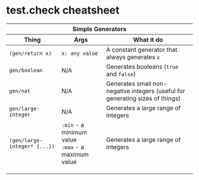 # test.check cheatsheet

<table>
  <thead>
    <th colspan="3">Simple Generators</th>
  </thead>
  <thead>
    <th>Thing</th><th>Args</th><th>What it do</th>
  </thead>

  <tr>
    <td><code>(gen/return x)</code></td>
    <td><code>x: any value</code></td>
    <td>A constant generator that always generates <code>x</code></td>
  </tr>
  <tr>
    <td><code>gen/boolean</code></td>
    <td>N/A</td>
    <td>Generates booleans (<code>true</code> and <code>false</code>)</td>
  </tr>
  <tr>
    <td><code>gen/nat</code></td>
    <td>N/A</td>
    <td>Generates small non-negative integers (useful for generating
    sizes of things)</td>
  </tr>
  <tr>
    <td><code>gen/large-integer</code></td>
    <td>N/A</td>
    <td>Generates a large range of integers</td>
  </tr>
  <tr>
    <td><code>(gen/large-integer* {...})</code></td>
    <td><code>:min</code> - a minimum value<br /><code>:max</code> - a maximum value</td>
    <td>Generates a large range of integers</td>
  </tr>
  <tr>
    <td><code></code></td>
    <td></td>
    <td></td>
  </tr>
  <tr>
    <td><code></code></td>
    <td></td>
    <td></td>
  </tr>

  <tr>
    <td><code></code></td>
    <td></td>
    <td></td>
  </tr>


</table>
